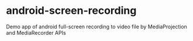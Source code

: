 # android-screen-recording

Demo app of android full-screen recording to video file by MediaProjection and MediaRecorder APIs
